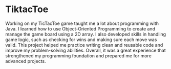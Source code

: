 # TiktacToe

Working on my TicTacToe game taught me a lot about programming with Java. I learned how to use Object-Oriented Programming to create and manage the game board using a 2D array. I also developed skills in handling game logic, such as checking for wins and making sure each move was valid. This project helped me practice writing clean and reusable code and improve my problem-solving abilities. Overall, it was a great experience that strengthened my programming foundation and prepared me for more advanced projects.
